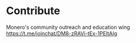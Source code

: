 # Contribute
Monero's community outreach and education wing https://t.me/joinchat/DM8-zRAVi-tEx-1PEltAIg
